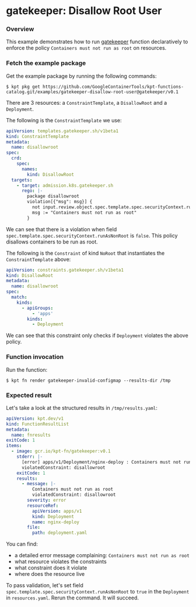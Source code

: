 # gatekeeper: Disallow Root User

### Overview

This example demonstrates how to run [gatekeeper] function declaratively to
enforce the policy `Containers must not run as root` on resources.

### Fetch the example package

Get the example package by running the following commands:

```shell
$ kpt pkg get https://github.com/GoogleContainerTools/kpt-functions-catalog.git/examples/gatekeeper-disallow-root-user@gatekeeper/v0.1
```

There are 3 resources: a `ConstraintTemplate`, a `DisallowRoot` and
a `Deployment`.

The following is the `ConstraintTemplate` we use:

```yaml
apiVersion: templates.gatekeeper.sh/v1beta1
kind: ConstraintTemplate
metadata:
  name: disallowroot
spec:
  crd:
    spec:
      names:
        kind: DisallowRoot
  targets:
    - target: admission.k8s.gatekeeper.sh
      rego: |-
        package disallowroot
        violation[{"msg": msg}] {
          not input.review.object.spec.template.spec.securityContext.runAsNonRoot
          msg := "Containers must not run as root"
        }
```

We can see that there is a violation when
field `spec.template.spec.securityContext.runAsNonRoot` is `false`. This policy
disallows containers to be run as root.

The following is the `Constraint` of kind `NoRoot` that instantiates
the `ConstraintTemplate` above:

```yaml
apiVersion: constraints.gatekeeper.sh/v1beta1
kind: DisallowRoot
metadata:
  name: disallowroot
spec:
  match:
    kinds:
      - apiGroups:
          - 'apps'
        kinds:
          - Deployment
```

We can see that this constraint only checks if `Deployment` violates the above
policy.

### Function invocation

Run the function:

```shell
$ kpt fn render gatekeeper-invalid-configmap --results-dir /tmp
```

### Expected result

Let's take a look at the structured results in `/tmp/results.yaml`:

```yaml
apiVersion: kpt.dev/v1
kind: FunctionResultList
metadata:
  name: fnresults
exitCode: 1
items:
  - image: gcr.io/kpt-fn/gatekeeper:v0.1
    stderr: |-
      [error] apps/v1/Deployment/nginx-deploy : Containers must not run as root
      violatedConstraint: disallowroot
    exitCode: 1
    results:
      - message: |-
          Containers must not run as root
          violatedConstraint: disallowroot
        severity: error
        resourceRef:
          apiVersion: apps/v1
          kind: Deployment
          name: nginx-deploy
        file:
          path: deployment.yaml
```

You can find:

- a detailed error message complaining: `Containers must not run as root`
- what resource violates the constraints
- what constraint does it violate
- where does the resource live

To pass validation, let's set
field `spec.template.spec.securityContext.runAsNonRoot` to `true` in
the `Deployment` in `resources.yaml`. Rerun the command. It will succeed.

[gatekeeper]: https://catalog.kpt.dev/gatekeeper/v0.1/
